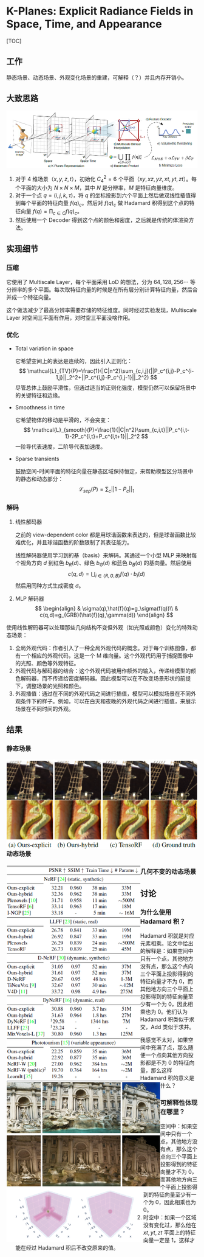 # K-Planes: Explicit Radiance Fields in Space, Time, and Appearance

[TOC]



## 工作

静态场景、动态场景、外观变化场景的重建，可解释（？）并且内存开销小。



## 大致思路

![image-20231208190133608](./src/image-20231208190133608.png)

1. 对于 $4$ 维场景（$x,y,z,t$），初始化 $C_4^2=6$ 个平面（$xy,xz,yz,xt,yt,zt$）。每个平面的大小为 $N\times N\times M$，其中 $N$ 是分辨率，$M$ 是特征向量维度。
2. 对于一个点 $q=(i,j,k,\tau)$，将 $q$ 的坐标投影到六个平面上然后做双线性插值得到每个平面的特征向量 $f(q)_c$。然后对 $f(q)_c$ 做 Hadamard 积得到这个点的特征向量 $f(q)=\prod_{c\in C}f(q)_c$。
3. 然后使用一个 Decoder 得到这个点的颜色和密度，之后就是传统的体渲染方法。



## 实现细节



### 压缩

它使用了 Multiscale Layer，每个平面采用 LoD 的想法，分为 $64,128,256\cdots$ 等分辨率的多个平面。每次取特征向量的时候是在所有层分别计算特征向量，然后合并成一个特征向量。

这个做法减少了最高分辨率需要存储的特征维度。同时经过实验发现，Multiscale Layer 对空间三平面有作用，对时空三平面没啥作用。



### 优化

- Total variation in space

  它希望空间上的表达是连续的，因此引入正则化：
  $$
  \mathcal{L}_{TV}(P)=\frac{1}{|C|n^2}\sum_{c,i,j}(||P_c^{i,j}-P_c^{i-1,j}||_2^2+||P_c^{i,j}-P_c^{i,j-1}||_2^2)
  $$
  尽管总体上鼓励平滑性，但通过适当的正则化强度，模型仍然可以保留场景中的关键特征和边缘。

- Smoothness in time

  它希望物体的移动是平滑的，不会突变：
  $$
  \mathcal{L}_{smooth}(P)=\frac{1}{|C|n^2}\sum_{c,i,t}||P_c^{i,t-1}-2P_c^{i,t}+P_c^{i,t+1}||_2^2
  $$
  一阶导代表速度，二阶导代表加速度。

- Sparse transients

  鼓励空间-时间平面的特征向量在静态区域保持恒定，来帮助模型区分场景中的静态和动态部分：
  $$
  \mathcal{L}_{sep}(P)=\sum_c||1-P_c||_1
  $$



### 解码

1. 线性解码器

   之前的 view-dependent color 都是用球谐函数来表达的，但是球谐函数比较难优化，并且球谐函数的阶数限制了其表征能力。

   线性解码器使用学习到的基（basis）来解码。其通过一个小型 MLP 来映射每个视角方向 $d$ 到红色 $b_R(d)$、绿色 $b_G(d)$ 和蓝色 $b_B(d)$ 的基向量。然后使用
   $$
   c(q,d)=\bigcup_{i\in\{R,G,B\}}f(q)\cdot b_i(d)
   $$
   然后用同种方式生成密度 $\sigma$。

2. MLP 解码器
   $$
   \begin{align}
   & \sigma(q),\hat{f}(q)=g_\sigma(f(q))\\
   & c(q,d)=g_{GRB}(\hat{f}(q),\gamma(d))
   \end{align}
   $$

使用线性解码器可以处理那些几何结构不变但外观（如光照或颜色）变化的特殊动态场景：

1. 全局外观代码：作者引入了一种全局外观代码的概念。对于每个训练图像，都有一个相应的外观代码，这是一个 M 维向量。这个外观代码用于捕捉图像中的光照、颜色等外观特征。
2. 外观代码与解码器的结合：这个外观代码被用作额外的输入，传递给模型的颜色解码器，而不传递给密度解码器。因此模型可以在不改变场景形状的前提下，调整场景的光照和颜色。
3. 外观插值：通过在不同的外观代码之间进行插值，模型可以模拟场景在不同外观条件下的样子。例如，可以在白天和夜晚的外观代码之间进行插值，来展示场景在不同时间的外观。



## 结果



### 静态场景

<img src="./src/image-20231208231649233.png" alt="image-20231208231649233" style="zoom:80%;" align="left"/>



### 动态场景

<img src="./src/image-20231208231739098.png" alt="image-20231208231739098" style="zoom:80%;" align="left"/>



### 几何不变的动态场景

<img src="./src/image-20231208231832153.png" alt="image-20231208231832153" style="zoom:50%;" align="left"/>



## 讨论



### 为什么使用 Hadamard 积？

<img src="./src/image-20231208195237092.png" alt="image-20231208195237092" style="zoom:80%;" align="left"/>

Hadamard 积就是对应元素相乘。论文中给出的解释是：如果空间中只有一个点，其他地方没有点，那么这个点向三个平面上投影得到的特征向量才不为 0，而其他地方向三个平面上投影得到的特征向量至少有一个为 0，因此相乘也为 0。他们认为 Hadamard 积类似于求交，Add 类似于求并。

我感觉不太对，如果空间中充满了点，那么随便一个点向其他方向投影都是不为 0 的特征向量，那么这样 Hadamard 积的意义是什么？



### 可解释性体现在哪里？

1. 空间中：如果空间中只有一个点，其他地方没有点，那么这个点向三个平面上投影得到的特征向量才不为 0，而其他地方向三个平面上投影得到的特征向量至少有一个为 0，因此相乘也为 0。
2. 时空中：如果一个区域没有变化过，那么他在 $xt,yt,zt$ 平面上的特征向量一定是 $1$，这样才能在经过 Hadamard 积后不改变原来的值。



